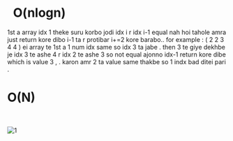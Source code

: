 #   O(nlogn)
1st a array idx 1 theke suru korbo jodi idx i r idx i-1 equal nah hoi tahole amra just return kore dibo  i-1 ta r protibar i+=2 kore barabo.. for example : ( 2 2 3 4 4 ) ei array te 1st a 1 num idx same so idx 3 ta jabe . then 3 te giye dekhbe je idx 3 te ashe 4 r idx 2 te ashe 3  so not equal ajonno idx-1 return kore dibe which is value 3 ,  . karon amr 2 ta value same thakbe so 1 indx bad ditei pari .
​
# O(N)
​

![1](https://user-images.githubusercontent.com/91140113/189640174-27932fcd-c6b2-408f-9894-c3cb5802cc96.png)
